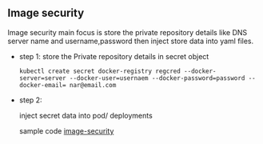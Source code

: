 ## Image security

Image security main focus is store the private repository details like DNS server name and username,password
then inject store data into yaml files.

* step 1:
          store the Private repository details in secret object
          
     `kubectl create secret docker-registry regcred --docker-server=server --docker-user=usernaem --docker-password=password --docker-email= nar@email.com`
 * step 2:
         
     inject secret data into pod/ deployments
         
      sample code [image-security](https://github.com/narendrakoganti7/kubernetes/blob/master/Image_Security/Image-security.yaml)